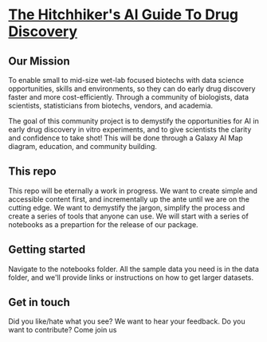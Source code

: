 # [The Hitchhiker's AI Guide To Drug Discovery](www.hitchhikersai.org)

## Our Mission


To enable small to mid-size wet-lab focused biotechs with data science opportunities, skills and environments, so they can do early drug discovery faster and more cost-efficiently.  Through a community of biologists, data scientists, statisticians from biotechs, vendors, and academia.​

The goal of this community project is to demystify the opportunities for AI in early drug discovery in vitro experiments, and to give scientists the clarity and confidence to take shot!  This will be done through a Galaxy AI Map diagram, education, and community building.

## This repo

This repo will be eternally a work in progress. We want to create simple and accessible content first, and incrementally up the ante until we are on the cutting edge. We want to demystify the jargon, simplify the process and create a series of tools that anyone can use. We will start with a series of notebooks as a prepartion for the release of our package. 

## Getting started

Navigate to the notebooks folder. All the sample data you need is in the data folder, and we'll provide links or instructions on how to get larger datasets. 

## Get in touch

Did you like/hate what you see? We want to hear your feedback. Do you want to contribute? Come join us 
​
